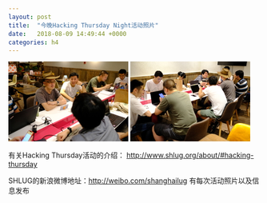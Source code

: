```yaml
---
layout: post
title:  "今晚Hacking Thursday Night活动照片"
date:   2018-08-09 14:49:44 +0000
categories: h4
---
```


[<img src='https://raw.githubusercontent.com/shanghailug/res2018/master/i809.h4/i809_2019_2200+08.240x160.jpg'>](https://raw.githubusercontent.com/shanghailug/res2018/master/i809.h4/i809_2019_2200+08.JPG)
[<img src='https://raw.githubusercontent.com/shanghailug/res2018/master/i809.h4/i809_2019_4400+08.240x160.jpg'>](https://raw.githubusercontent.com/shanghailug/res2018/master/i809.h4/i809_2019_4400+08.JPG)

有关Hacking Thursday活动的介绍：
http://www.shlug.org/about/#hacking-thursday

SHLUG的新浪微博地址：http://weibo.com/shanghailug 有每次活动照片以及信息发布

